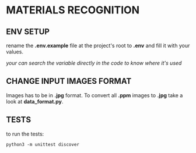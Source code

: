 # MATERIALS RECOGNITION

## ENV SETUP

rename the **.env.example** file at the project's root to **.env** and fill it with your values.

*your can search the variable directly in the code to know where it's used*

## CHANGE INPUT IMAGES FORMAT

Images has to be in **.jpg** format.
To convert all **.ppm** images to **.jpg** take a look at **data_format.py**.

## TESTS

to run the tests:
```
python3 -m unittest discover
```